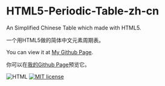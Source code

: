# HTML5-Periodic-Table-zh-cn
An Simplified Chinese Table which made with HTML5.

一个用HTML5做的简体中文元素周期表。

You can view it at [My Github Page](https://fbik.top/HTML5-Periodic-Table-zh-cn).

你可以在[我的Github Page](https://fbik.top/HTML5-Periodic-Table-zh-cn)预览它。

![HTML](https://img.shields.io/static/v1?label=Language&message=HTML&color=brightgreen) [![MIT license](https://img.shields.io/badge/License-MIT-blue.svg)](https://lbesson.mit-license.org/)

